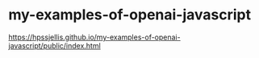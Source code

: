 # my-examples-of-openai-javascript


https://hpssjellis.github.io/my-examples-of-openai-javascript/public/index.html
